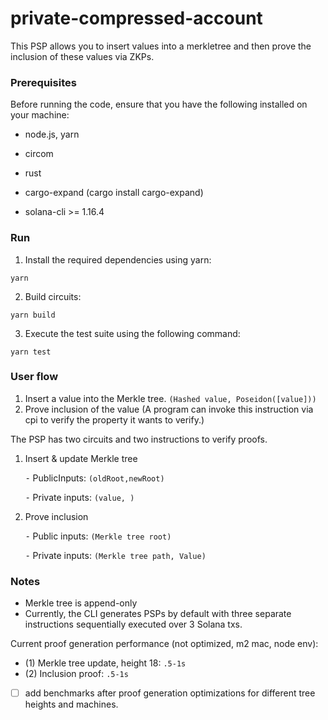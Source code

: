 # private-compressed-account

This PSP allows you to insert values into a merkletree and then prove the inclusion of these values via ZKPs.

### Prerequisites

Before running the code, ensure that you have the following installed on your machine:

- node.js, yarn

- circom

- rust

- cargo-expand (cargo install cargo-expand)

- solana-cli >= 1.16.4


### Run

1. Install the required dependencies using yarn:

`yarn`

2. Build circuits:

`yarn build`

3. Execute the test suite using the following command:

`yarn test`

### User flow

1.  Insert a value into the Merkle tree. `(Hashed value, Poseidon([value]))`
2.  Prove inclusion of the value (A program can invoke this instruction via cpi to verify the property it wants to verify.)

The PSP has two circuits and two instructions to verify proofs.

1.  Insert & update Merkle tree

    ⁃ PublicInputs: `(oldRoot,newRoot)`

    ⁃ Private inputs: `(value, )`

2.  Prove inclusion

    ⁃ Public inputs: `(Merkle tree root)`

    ⁃ Private inputs: `(Merkle tree path, Value)`

### Notes

- Merkle tree is append-only
- Currently, the CLI generates PSPs by default with three separate instructions sequentially executed over 3 Solana txs.

Current proof generation performance (not optimized, m2 mac, node env):

- (1) Merkle tree update, height 18: `.5-1s`
- (2) Inclusion proof: `.5-1s`

- [ ] add benchmarks after proof generation optimizations for different tree heights and machines.
